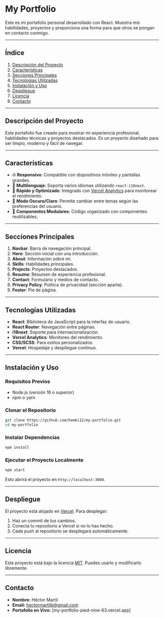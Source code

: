 # **My Portfolio**

Este es mi portafolio personal desarrollado con React. Muestra mis habilidades, proyectos y proporciona una forma para que otros se pongan en contacto conmigo.

---

## **Índice**
1. [Descripción del Proyecto](#descripción-del-proyecto)
2. [Características](#características)
3. [Secciones Principales](#secciones-principales)
4. [Tecnologías Utilizadas](#tecnologías-utilizadas)
5. [Instalación y Uso](#instalación-y-uso)
6. [Despliegue](#despliegue)
7. [Licencia](#licencia)
8. [Contacto](#contacto)

---

## **Descripción del Proyecto**
Este portafolio fue creado para mostrar mi experiencia profesional, habilidades técnicas y proyectos destacados. Es un proyecto diseñado para ser limpio, moderno y fácil de navegar.

---

## **Características**
- 🌐 **Responsivo**: Compatible con dispositivos móviles y pantallas grandes.
- 🌟 **Multilenguaje**: Soporta varios idiomas utilizando `react-i18next`.
- 🚀 **Rápido y Optimizado**: Integrado con [Vercel Analytics](https://vercel.com/analytics) para monitorear el rendimiento.
- 🎨 **Modo Oscuro/Claro**: Permite cambiar entre temas según las preferencias del usuario.
- 📂 **Componentes Modulares**: Código organizado con componentes reutilizables.

---

## **Secciones Principales**
1. **Navbar**: Barra de navegación principal.
2. **Hero**: Sección inicial con una introducción.
3. **About**: Información sobre mí.
4. **Skills**: Habilidades principales.
5. **Projects**: Proyectos destacados.
6. **Resume**: Resumen de experiencia profesional.
7. **Contact**: Formulario y medios de contacto.
8. **Privacy Policy**: Política de privacidad (sección aparte).
9. **Footer**: Pie de página.

---

## **Tecnologías Utilizadas**
- **React**: Biblioteca de JavaScript para la interfaz de usuario.
- **React Router**: Navegación entre páginas.
- **i18next**: Soporte para internacionalización.
- **Vercel Analytics**: Monitoreo del rendimiento.
- **CSS/SCSS**: Para estilos personalizados.
- **Vercel**: Hospedaje y despliegue continuo.

---

## **Instalación y Uso**

### **Requisitos Previos**
- Node.js (versión 16 o superior)
- npm o yarn

### **Clonar el Repositorio**
```bash
git clone https://github.com/hembi12/my-portfolio.git
cd my-portfolio
```

### **Instalar Dependencias**
```bash
npm install
```

### **Ejecutar el Proyecto Localmente**
```bash
npm start
```

Esto abrirá el proyecto en `http://localhost:3000`.

---

## **Despliegue**

El proyecto está alojado en [Vercel](https://vercel.com). Para desplegar:
1. Haz un commit de tus cambios.
2. Conecta tu repositorio a Vercel si no lo has hecho.
3. Cada push al repositorio se desplegará automáticamente.

---

## **Licencia**
Este proyecto está bajo la licencia [MIT](https://opensource.org/licenses/MIT). Puedes usarlo y modificarlo libremente.

---

## **Contacto**
- **Nombre:** Héctor Martil
- **Email:** hectormartilb@gmail.com
- **Portafolio en Vivo:** [my-portfolio-pied-nine-63.vercel.app]

